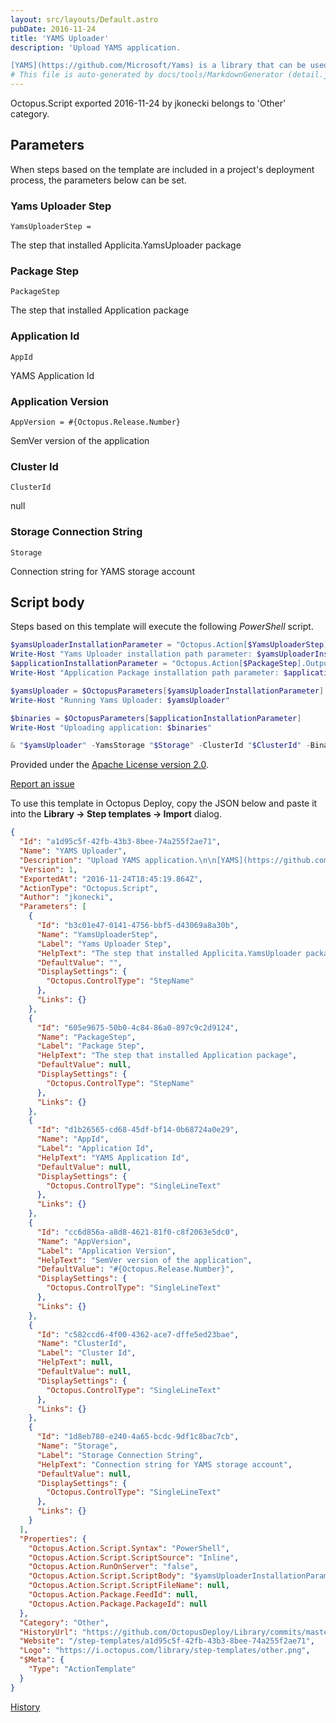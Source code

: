 ```yaml
---
layout: src/layouts/Default.astro
pubDate: 2016-11-24
title: 'YAMS Uploader'
description: 'Upload YAMS application.

[YAMS](https://github.com/Microsoft/Yams) is a library that can be used to deploy and host microservices in the cloud or on premises. This step uses [YAMS Uploader](https://github.com/Applicita/YamsUploader) to publish applications to YAMS cluster.'
# This file is auto-generated by docs/tools/MarkdownGenerator (detail.js)
---
```


Octopus.Script exported 2016-11-24 by jkonecki belongs to 'Other' category.

## Parameters

When steps based on the template are included in a project's deployment process, the parameters below can be set.


<div class="param">

### Yams Uploader Step

`YamsUploaderStep = `

The step that installed Applicita.YamsUploader package

</div>
        
<div class="param">

### Package Step

`PackageStep`

The step that installed Application package

</div>
        
<div class="param">

### Application Id

`AppId`

YAMS Application Id

</div>
        
<div class="param">

### Application Version

`AppVersion = #{Octopus.Release.Number}`

SemVer version of the application

</div>
        
<div class="param">

### Cluster Id

`ClusterId`

null

</div>
        
<div class="param">

### Storage Connection String

`Storage`

Connection string for YAMS storage account

</div>
        

## Script body

Steps based on this template will execute the following *PowerShell* script.

```PowerShell
$yamsUploaderInstallationParameter = "Octopus.Action[$YamsUploaderStep].Output.Package.InstallationDirectoryPath"
Write-Host "Yams Uploader installation path parameter: $yamsUploaderInstallationParameter" 
$applicationInstallationParameter = "Octopus.Action[$PackageStep].Output.Package.InstallationDirectoryPath"
Write-Host "Application Package installation path parameter: $applicationInstallationParameter" 

$yamsUploader = $OctopusParameters[$yamsUploaderInstallationParameter] + "\content\YamsUploader.exe"
Write-Host "Running Yams Uploader: $yamsUploader" 

$binaries = $OctopusParameters[$applicationInstallationParameter]
Write-Host "Uploading application: $binaries"

& "$yamsUploader" -YamsStorage "$Storage" -ClusterId "$ClusterId" -BinariesPath "$binaries" -AppVersion "$AppVersion" -AppId "$AppId"
```

Provided under the [Apache License version 2.0](https://github.com/OctopusDeploy/Library/blob/master/LICENSE.txt).

[Report an issue](https://github.com/OctopusDeploy/Library/issues/new?assignees=&labels=&projects=&template=bug-report.yml&title=Issue%20with%20YAMS%20Uploader&step-template=YAMS%20Uploader)

<div class="get-json">

To use this template in Octopus Deploy, copy the JSON below and paste it into the **Library → Step templates → Import** dialog.

```json
{
  "Id": "a1d95c5f-42fb-43b3-8bee-74a255f2ae71",
  "Name": "YAMS Uploader",
  "Description": "Upload YAMS application.\n\n[YAMS](https://github.com/Microsoft/Yams) is a library that can be used to deploy and host microservices in the cloud or on premises. This step uses [YAMS Uploader](https://github.com/Applicita/YamsUploader) to publish applications to YAMS cluster.",
  "Version": 1,
  "ExportedAt": "2016-11-24T18:45:19.864Z",
  "ActionType": "Octopus.Script",
  "Author": "jkonecki",
  "Parameters": [
    {
      "Id": "b3c01e47-0141-4756-bbf5-d43069a8a30b",
      "Name": "YamsUploaderStep",
      "Label": "Yams Uploader Step",
      "HelpText": "The step that installed Applicita.YamsUploader package",
      "DefaultValue": "",
      "DisplaySettings": {
        "Octopus.ControlType": "StepName"
      },
      "Links": {}
    },
    {
      "Id": "605e9675-50b0-4c84-86a0-897c9c2d9124",
      "Name": "PackageStep",
      "Label": "Package Step",
      "HelpText": "The step that installed Application package",
      "DefaultValue": null,
      "DisplaySettings": {
        "Octopus.ControlType": "StepName"
      },
      "Links": {}
    },
    {
      "Id": "d1b26565-cd68-45df-bf14-0b68724a0e29",
      "Name": "AppId",
      "Label": "Application Id",
      "HelpText": "YAMS Application Id",
      "DefaultValue": null,
      "DisplaySettings": {
        "Octopus.ControlType": "SingleLineText"
      },
      "Links": {}
    },
    {
      "Id": "cc6d856a-a8d8-4621-81f0-c8f2063e5dc0",
      "Name": "AppVersion",
      "Label": "Application Version",
      "HelpText": "SemVer version of the application",
      "DefaultValue": "#{Octopus.Release.Number}",
      "DisplaySettings": {
        "Octopus.ControlType": "SingleLineText"
      },
      "Links": {}
    },
    {
      "Id": "c582ccd6-4f00-4362-ace7-dffe5ed23bae",
      "Name": "ClusterId",
      "Label": "Cluster Id",
      "HelpText": null,
      "DefaultValue": null,
      "DisplaySettings": {
        "Octopus.ControlType": "SingleLineText"
      },
      "Links": {}
    },
    {
      "Id": "1d8eb780-e240-4a65-bcdc-9df1c8bac7cb",
      "Name": "Storage",
      "Label": "Storage Connection String",
      "HelpText": "Connection string for YAMS storage account",
      "DefaultValue": null,
      "DisplaySettings": {
        "Octopus.ControlType": "SingleLineText"
      },
      "Links": {}
    }
  ],
  "Properties": {
    "Octopus.Action.Script.Syntax": "PowerShell",
    "Octopus.Action.Script.ScriptSource": "Inline",
    "Octopus.Action.RunOnServer": "false",
    "Octopus.Action.Script.ScriptBody": "$yamsUploaderInstallationParameter = \"Octopus.Action[$YamsUploaderStep].Output.Package.InstallationDirectoryPath\"\nWrite-Host \"Yams Uploader installation path parameter: $yamsUploaderInstallationParameter\" \n$applicationInstallationParameter = \"Octopus.Action[$PackageStep].Output.Package.InstallationDirectoryPath\"\nWrite-Host \"Application Package installation path parameter: $applicationInstallationParameter\" \n\n$yamsUploader = $OctopusParameters[$yamsUploaderInstallationParameter] + \"\\content\\YamsUploader.exe\"\nWrite-Host \"Running Yams Uploader: $yamsUploader\" \n\n$binaries = $OctopusParameters[$applicationInstallationParameter]\nWrite-Host \"Uploading application: $binaries\"\n\n& \"$yamsUploader\" -YamsStorage \"$Storage\" -ClusterId \"$ClusterId\" -BinariesPath \"$binaries\" -AppVersion \"$AppVersion\" -AppId \"$AppId\"",
    "Octopus.Action.Script.ScriptFileName": null,
    "Octopus.Action.Package.FeedId": null,
    "Octopus.Action.Package.PackageId": null
  },
  "Category": "Other",
  "HistoryUrl": "https://github.com/OctopusDeploy/Library/commits/master/step-templates//opt/buildagent/work/75443764cd38076d/step-templates/yams-upload.json",
  "Website": "/step-templates/a1d95c5f-42fb-43b3-8bee-74a255f2ae71",
  "Logo": "https://i.octopus.com/library/step-templates/other.png",
  "$Meta": {
    "Type": "ActionTemplate"
  }
}
```

[History](https://github.com/OctopusDeploy/Library/commits/master/step-templates/https://github.com/OctopusDeploy/Library/commits/master/step-templates//opt/buildagent/work/75443764cd38076d/step-templates/yams-upload.json)

</div>

